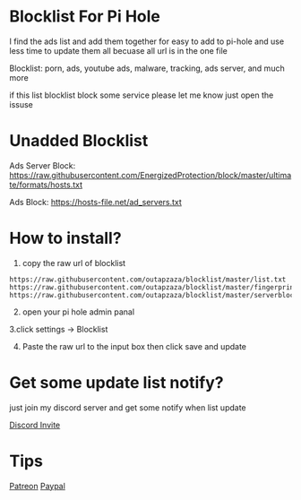# Blocklist For Pi Hole
I find the ads list and add them together for easy to add to pi-hole and use less time to update them all becuase all url is in the one file

Blocklist: porn, ads, youtube ads, malware, tracking, ads server, and much more

if this list blocklist block some service please let me know just open the issuse

# Unadded Blocklist

Ads Server Block: https://raw.githubusercontent.com/EnergizedProtection/block/master/ultimate/formats/hosts.txt

Ads Block: https://hosts-file.net/ad_servers.txt

# How to install?
1. copy the raw url of blocklist 
```
https://raw.githubusercontent.com/outapzaza/blocklist/master/list.txt https://raw.githubusercontent.com/outapzaza/blocklist/master/fingerprintblock.txt https://raw.githubusercontent.com/outapzaza/blocklist/master/serverblocklist.txt
```

2. open your pi hole admin panal

3.click settings -> Blocklist

4. Paste the raw url to the input box then click save and update

# Get some update list notify?
just join my discord server and get some notify when list update

[Discord Invite](https://discord.gg/sSQxVAe)

# Tips
[Patreon](https://www.patreon.com/outapzaza)
[Paypal](paypal.me/outapzaza)
